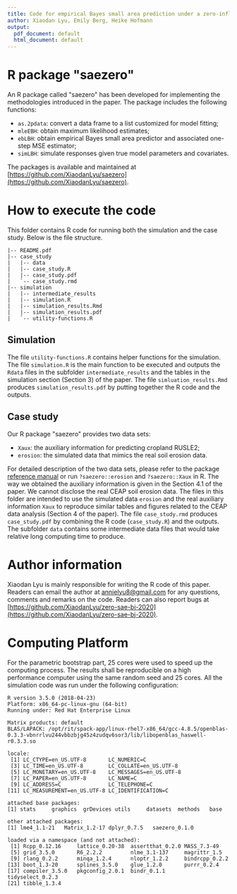 ```yaml
---
title: Code for empirical Bayes small area prediction under a zero-inflated lognormal model with correlated random area effects
author: Xiaodan Lyu, Emily Berg, Heike Hofmann
output:
  pdf_document: default
  html_document: default
---
```


# R package "saezero"

An R package called "saezero" has been developed for implementing the methodologies introduced in the paper. The package includes the following functions:

- `as.2pdata`: convert a data frame to a list customized for model fitting;
- `mleEBH`: obtain maximum likelihood estimates;
- `ebLBH`: obtain empirical Bayes small area predictor and associated one-step MSE estimator;
- `simLBH`: simulate responses given true model parameters and covariates.

The packages is available and maintained at [https://github.com/XiaodanLyu/saezero](https://github.com/XiaodanLyu/saezero).

# How to execute the code

This folder contains R code for running both the simulation and the case study. Below is the file structure.  

```
|-- README.pdf
|-- case_study
|   |-- data
|   |-- case_study.R
|   |-- case_study.pdf
|   `-- case_study.rmd
|-- simulation
|   |-- intermediate_results
|   |-- simulation.R
|   |-- simulation_results.Rmd
|   |-- simulation_results.pdf
|   `-- utility-functions.R
```

## Simulation

The file `utility-functions.R` contains helper functions for the simulation. The file `simulation.R` is the main function to be executed and outputs the `Rdata` files in the subfolder `intermediate_results` and the tables in the simulation section (Section 3) of the paper. The file `simluation_results.Rmd` produces `simulation_results.pdf` by putting together the R code and the outputs.

## Case study

Our R package "saezero" provides two data sets:

- `Xaux`: the auxiliary information for predicting cropland RUSLE2;
- `erosion`: the simulated data that mimics the real soil erosion data.

For detailed description of the two data sets, please refer to the package [reference manual](https://github.com/XiaodanLyu/saezero/blob/master/saezero.pdf) or run `?saezero::erosion` and `?saezero::Xaux` in R. The way we obtained the auxiliary information is given in the Section 4.1 of the paper. We cannot disclose the real CEAP soil erosion data. The files in this folder are intended to use the simulated data `erosion` and the real auxiliary information `Xaux` to reproduce similar tables and figures related to the CEAP data analysis (Section 4 of the paper). The file `case_study.rmd` produces `case_study.pdf` by combining the R code (`case_study.R`) and the outputs. The subfolder `data` contains some intermediate data files that would take relative long computing time to produce.

# Author information

Xiaodan Lyu is mainly responsible for writing the R code of this paper. Readers can email the author at annielyu8@gmail.com for any questions, comments and remarks on the code. Readers can also report bugs at [https://github.com/XiaodanLyu/zero-sae-bj-2020](https://github.com/XiaodanLyu/zero-sae-bj-2020).

# Computing Platform

For the parametric bootstrap part, 25 cores were used to speed up the computing process. The results shall be reproducible on a high performance computer using the same random seed and 25 cores. All the simulation code was run under the following configuration:

```
R version 3.5.0 (2018-04-23)
Platform: x86_64-pc-linux-gnu (64-bit)
Running under: Red Hat Enterprise Linux

Matrix products: default
BLAS/LAPACK: /opt/rit/spack-app/linux-rhel7-x86_64/gcc-4.8.5/openblas-0.3.3-vbnrrlvu244vbbzbjg45z4zudqv6sor3/lib/libopenblas_haswell-r0.3.3.so

locale:
 [1] LC_CTYPE=en_US.UTF-8       LC_NUMERIC=C              
 [3] LC_TIME=en_US.UTF-8        LC_COLLATE=en_US.UTF-8    
 [5] LC_MONETARY=en_US.UTF-8    LC_MESSAGES=en_US.UTF-8   
 [7] LC_PAPER=en_US.UTF-8       LC_NAME=C                 
 [9] LC_ADDRESS=C               LC_TELEPHONE=C            
[11] LC_MEASUREMENT=en_US.UTF-8 LC_IDENTIFICATION=C       

attached base packages:
[1] stats     graphics  grDevices utils     datasets  methods   base     

other attached packages:
[1] lme4_1.1-21   Matrix_1.2-17 dplyr_0.7.5   saezero_0.1.0

loaded via a namespace (and not attached):
 [1] Rcpp_0.12.16     lattice_0.20-38  assertthat_0.2.0 MASS_7.3-49     
 [5] grid_3.5.0       R6_2.2.2         nlme_3.1-137     magrittr_1.5    
 [9] rlang_0.2.2      minqa_1.2.4      nloptr_1.2.2     bindrcpp_0.2.2  
[13] boot_1.3-20      splines_3.5.0    glue_1.2.0       purrr_0.2.4     
[17] compiler_3.5.0   pkgconfig_2.0.1  bindr_0.1.1      tidyselect_0.2.3
[21] tibble_1.3.4
```
